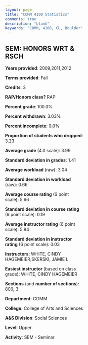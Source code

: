 ```yaml
---
layout: page
title: "COMM 4100 Statistics"
comments: true
description: "blank"
keywords: "COMM, 4100, CU, Boulder"
--- 
```

<head>
<script src="https://ajax.googleapis.com/ajax/libs/jquery/2.1.3/jquery.min.js"></script>
<script src="https://dl.dropboxusercontent.com/s/pc42nxpaw1ea4o9/highcharts.js?dl=0"></script>
<!-- <script src="../assets/js/highcharts.js"></script> -->
<style type="text/css">@font-face {
	font-family: "Bebas Neue";
	src: url(https://www.filehosting.org/file/details/544349/BebasNeue%20Regular.otf) format("opentype");
	}
	h1.Bebas { 
		font-family: "Bebas Neue", Verdana, Tahoma;
	}
</style>
</head>
<body>
	<div id="container" style="float: right; width: 45%; height: 88%; margin-left: 2.5%; margin-right: 2.5%;"></div>
	<script language="JavaScript">
		$(document).ready(function() {
		var chart = {type: 'column'};
		var title = {text: 'Grade Distribution'};
		var xAxis = {categories: ['A','B','C','D','F'],crosshair: true};
		var yAxis = {min: 0,title: {text: 'Percentage'}};
		var tooltip = {headerFormat: '<center><b><span style="font-size:20px">{point.key}</span></b></center>',
		               pointFormat: '<td style="padding:0"><b>{point.y:.1f}%</b></td>',
		               footerFormat: '</table>',shared: true,useHTML: true};
		var plotOptions = {column: {pointPadding: 0.0,borderWidth: 0}};  
		var credits = {enabled: false};var series= [{name: 'Percent',data: [100.0,0.0,0.0,0.0,0.0,]}];
		var json = {};
		json.chart = chart;
		json.title = title;
		json.tooltip = tooltip;
		json.xAxis = xAxis;
		json.yAxis = yAxis;  
		json.series = series;
		json.plotOptions = plotOptions;  
		json.credits = credits;
		$('#container').highcharts(json);
	});
	</script>
</body>
			   
## SEM: HONORS WRT & RSCH

**Years provided**: 2009,2011,2012

**Terms provided**: Fall

**Credits**: 3

**RAP/Honors class?** RAP

**Percent grade**: 100.0%

**Percent withdrawn**: 3.03%

**Percent incomplete**: 0.0%

**Proportion of students who dropped**: 3.23

**Average grade** (4.0 scale): 3.99

**Standard deviation in grades**: 1.41

**Average workload** (raw): 3.04

**Standard deviation in workload** (raw): 0.66

**Average course rating** (6 point scale): 5.66

**Standard deviation in course rating** (6 point scale): 0.19

**Average instructor rating** (6 point scale): 5.84

**Standard deviation in instructor rating** (6 point scale): 0.03

**Instructors**: WHITE, CINDY HAGEMEIER,SKERSKI, JAMIE L

**Easiest instructor** (based on class grade): WHITE, CINDY HAGEMEIER

**Sections** (and **number of sections**): 800, 3

**Department**: COMM

**College**: College of Arts and Sciences

**A&S Division**: Social Sciences

**Level**: Upper

**Activity**: SEM - Seminar